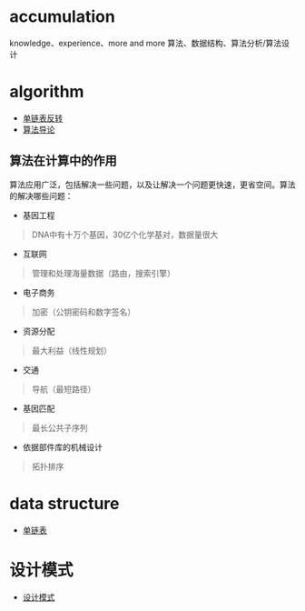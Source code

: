 # accumulation
knowledge、experience、more and more
算法、数据结构、算法分析/算法设计

# algorithm

* [单链表反转](https://github.com/lflxp/accumulation/tree/master/algorithm/reverselinkedlist)
* [算法导论](https://blog.csdn.net/sinat_41170942/article/details/79421802)

## 算法在计算中的作用

算法应用广泛，包括解决一些问题，以及让解决一个问题更快速，更省空间。算法的解决哪些问题：

* 基因工程
> DNA中有十万个基因，30亿个化学基对，数据量很大

* 互联网
> 管理和处理海量数据（路由，搜索引擎）

* 电子商务
> 加密（公钥密码和数字签名）

* 资源分配
> 最大利益（线性规划）

* 交通
> 导航（最短路径）

* 基因匹配
> 最长公共子序列

* 依据部件库的机械设计
> 拓扑排序

# data structure

* [单链表](https://github.com/lflxp/accumulation/tree/master/dataStructure/linkedList)

# 设计模式

* [设计模式](https://www.jianshu.com/p/ea4d4d97b0c9)

